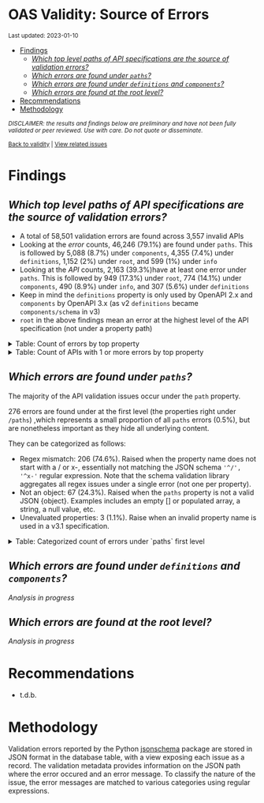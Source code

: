 OAS Validity: Source of Errors
================
<sup>Last updated: 2023-01-10</sup>

- <a href="#findings" id="toc-findings">Findings</a>
  - <a
    href="#which-top-level-paths-of-api-specifications-are-the-source-of-validation-errors"
    id="toc-which-top-level-paths-of-api-specifications-are-the-source-of-validation-errors"><em>Which
    top level paths of API specifications are the source of validation
    errors?</em></a>
  - <a href="#which-errors-are-found-under-paths"
    id="toc-which-errors-are-found-under-paths"><em>Which errors are found
    under <code>paths</code>?</em></a>
  - <a href="#which-errors-are-found-under-definitions-and-components"
    id="toc-which-errors-are-found-under-definitions-and-components"><em>Which
    errors are found under <code>definitions</code> and
    <code>components</code>?</em></a>
  - <a href="#which-errors-are-found-at-the-root-level"
    id="toc-which-errors-are-found-at-the-root-level"><em>Which errors are
    found at the root level?</em></a>
- <a href="#recommendations" id="toc-recommendations">Recommendations</a>
- <a href="#methodology" id="toc-methodology">Methodology</a>

<sup>*DISCLAIMER: the results and findings below are preliminary and
have not been fully validated or peer reviewed. Use with care. Do not
quote or disseminate.*</sup>

<sup>[Back to validity](oas_validity.md) \| [View related
issues](https://github.com/postman-open-technologies/knowledge-base/labels/oas%3Avalidity)</sup>

# Findings

## *Which top level paths of API specifications are the source of validation errors?*

- A total of 58,501 validation errors are found across 3,557 invalid
  APIs
- Looking at the *error* counts, 46,246 (79.1%) are found under `paths`.
  This is followed by 5,088 (8.7%) under `components`, 4,355 (7.4%)
  under `definitions`, 1,152 (2%) under `root`, and 599 (1%) under
  `info`
- Looking at the *API* counts, 2,163 (39.3%)have at least one error
  under `paths`. This is followed by 949 (17.3%) under `root`, 774
  (14.1%) under `components`, 490 (8.9%) under `info`, and 307 (5.6%)
  under `definitions`
- Keep in mind the `definitions` property is only used by OpenAPI 2.x
  and `components` by OpenAPI 3.x (as v2 `definitions` became
  `components/schema` in v3)
- `root` in the above findings mean an error at the highest level of the
  API specification (not under a property path)

<details>
<summary>
Table: Count of errors by top property
</summary>

| path                |     n |       pct |
|:--------------------|------:|----------:|
| paths               | 46246 | 0.7905164 |
| components          |  5088 | 0.0869729 |
| definitions         |  4355 | 0.0744432 |
| root                |  1152 | 0.0196920 |
| info                |   599 | 0.0102391 |
| servers             |   312 | 0.0053332 |
| tags                |   208 | 0.0035555 |
| basePath            |   118 | 0.0020171 |
| host                |   117 | 0.0020000 |
| security            |    64 | 0.0010940 |
| schemes             |    51 | 0.0008718 |
| securityDefinitions |    48 | 0.0008205 |
| parameters          |    40 | 0.0006837 |
| responses           |    34 | 0.0005812 |
| produces            |    32 | 0.0005470 |
| externalDocs        |    19 | 0.0003248 |
| openapi             |     9 | 0.0001538 |
| consumes            |     6 | 0.0001026 |
| swagger             |     3 | 0.0000513 |

</details>
<details>
<summary>
Table: Count of APIs with 1 or more errors by top property
</summary>

| path                |    n |       pct |
|:--------------------|-----:|----------:|
| paths               | 2163 | 0.3934874 |
| root                |  949 | 0.1726396 |
| components          |  774 | 0.1408041 |
| info                |  490 | 0.0891395 |
| definitions         |  307 | 0.0558486 |
| servers             |  261 | 0.0474804 |
| basePath            |  118 | 0.0214663 |
| host                |  117 | 0.0212843 |
| tags                |   74 | 0.0134619 |
| security            |   64 | 0.0116427 |
| schemes             |   48 | 0.0087320 |
| securityDefinitions |   44 | 0.0080044 |
| produces            |   32 | 0.0058214 |
| externalDocs        |   15 | 0.0027288 |
| parameters          |   12 | 0.0021830 |
| responses           |   11 | 0.0020011 |
| openapi             |    9 | 0.0016373 |
| consumes            |    6 | 0.0010915 |
| swagger             |    3 | 0.0005458 |

</details>

## *Which errors are found under `paths`?*

The majority of the API validation issues occur under the `path`
property.

276 errors are found under at the first level (the properties right
under `/paths`) ,which represents a small proportion of all `paths`
errors (0.5%), but are nonetheless important as they hide all underlying
content.

They can be categorized as follows:

- Regex mismatch: 206 (74.6%). Raised when the property name does not
  start with a / or x-, essentially not matching the JSON schema
  `'^/', '^x-'` regular expression. Note that the schema validation
  library aggregates all regex issues under a single error (not one per
  property).
- Not an object: 67 (24.3%). Raised when the `paths` property is not a
  valid JSON {object}. Examples includes an empty \[\] or populated
  array, a string, a null value, etc.
- Unevaluated properties: 3 (1.1%). Raise when an invalid property name
  is used in a v3.1 specification.

<details>
<summary>
Table: Categorized count of errors under `paths` first level
</summary>

| category |   n |       pct |
|:---------|----:|----------:|
| REGEX    | 206 | 0.7463768 |
| NOTOBJ   |  67 | 0.2427536 |
| UNEVAL   |   3 | 0.0108696 |

</details>

## *Which errors are found under `definitions` and `components`?*

*Analysis in progress*

## *Which errors are found at the root level?*

*Analysis in progress*

# Recommendations

- t.d.b.

# Methodology

Validation errors reported by the Python
[jsonschema](https://github.com/python-jsonschema/jsonschema) package
are stored in JSON format in the database table, with a view exposing
each issue as a record. The validation metadata provides information on
the JSON path where the error occured and an error message. To classify
the nature of the issue, the error messages are matched to various
categories using regular expressions.
